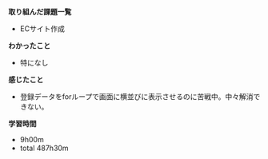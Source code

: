 **取り組んだ課題一覧**
* ECサイト作成

**わかったこと**
* 特になし

**感じたこと**
* 登録データをforループで画面に横並びに表示させるのに苦戦中。中々解消できない。

**学習時間**
* 9h00m
 * total 487h30m
